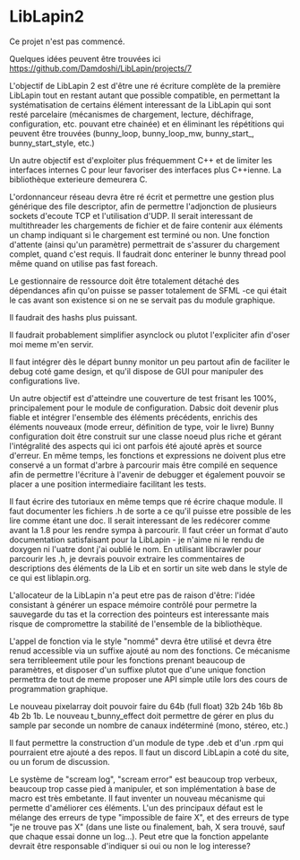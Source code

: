 # LibLapin2

Ce projet n'est pas commencé.

Quelques idées peuvent être trouvées ici https://github.com/Damdoshi/LibLapin/projects/7

L'objectif de LibLapin 2 est d'être une ré écriture complète de la première LibLapin tout en restant autant que possible compatible,
en permettant la systématisation de certains élément interessant de la LibLapin qui sont resté parcelaire (mécanismes de chargement, lecture, déchifrage, configuration, etc. pouvant etre chainée)
et en éliminant les répétitions qui peuvent être trouvées (bunny_loop, bunny_loop_mw, bunny_start_, bunny_start_style, etc.)

Un autre objectif est d'exploiter plus fréquemment C++ et de limiter les interfaces internes C pour leur favoriser des interfaces plus C++ienne.
La bibliothèque exterieure demeurera C.

L'ordonnanceur réseau devra être ré écrit et permettre une gestion plus générique des file descriptor, afin de permettre l'adjonction de plusieurs sockets d'ecoute
TCP et l'utilisation d'UDP. Il serait interessant de multithreader les chargements de fichier et de faire contenir aux éléments un champ indiquant si le chargement est terminé ou
non. Une fonction d'attente (ainsi qu'un paramètre) permettrait de s'assurer du chargement complet, quand c'est requis. Il faudrait donc enteriner le bunny thread pool même quand
on utilise pas fast foreach.

Le gestionnaire de ressource doit être totalement détaché des dépendances afin qu'on puisse se passer totalement de SFML -ce qui était le cas avant son existence si on ne
se servait pas du module graphique.

Il faudrait des hashs plus puissant.

Il faudrait probablement simplifier asynclock ou plutot l'expliciter afin d'oser moi meme m'en servir.

Il faut intégrer dès le départ bunny monitor un peu partout afin de faciliter le debug coté game design, et qu'il dispose de GUI pour manipuler des configurations live.

Un autre objectif est d'atteindre une couverture de test frisant les 100%, principalement pour le module de configuration.
Dabsic doit devenir plus fiable et intégrer l'ensemble des éléments précédents, enrichis des éléments nouveaux (mode erreur, définition de type, voir le livre)
Bunny configuration doit être construit sur une classe noeud plus riche et gérant l'intégralité des aspects qui ici ont parfois été ajouté après et source d'erreur.
En même temps, les fonctions et expressions ne doivent plus etre conservé a un format d'arbre à parcourir mais être compilé en sequence afin de permettre
l'écriture à l'avenir de debugger et également pouvoir se placer a une position intermediaire facilitant les tests.

Il faut écrire des tutoriaux en même temps que ré écrire chaque module.
Il faut documenter les fichiers .h de sorte a ce qu'il puisse etre possible de les lire comme étant une doc.
Il serait interessant de les redécorer comme avant la 1.8 pour les rendre sympa à parcourir.
Il faut créer un format d'auto documentation satisfaisant pour la LibLapin - je n'aime ni le rendu de doxygen ni l'uatre dont j'ai oublié le nom. En utilisant libcrawler pour
parcourir les .h, je devrais pouvoir extraire les commentaires de descriptions des éléments de la Lib et en sortir un site web dans le style de ce qui est liblapin.org.

L'allocateur de la LibLapin n'a peut etre pas de raison d'être: l'idée consistant à générer un espace mémoire contrôlé pour permetre la sauvegarde du tas et la correction des pointeurs est interessante mais risque de compromettre la stabilité de l'ensemble de la bibliothèque.

L'appel de fonction via le style "nommé" devra être utilisé et devra être renud accessible via un suffixe ajouté au nom des fonctions.
Ce mécanisme sera terribleement utile pour les fonctions prenant beaucoup de paramètres, et disposer d'un suffixe plutot que d'une unique fonction
permettra de tout de meme proposer une API simple utile lors des cours de programmation graphique.

Le nouveau pixelarray doit pouvoir faire du 64b (full float) 32b 24b 16b 8b 4b 2b 1b.
Le nouveau t_bunny_effect doit permettre de gérer en plus du sample par seconde un nombre de canaux indéterminé (mono, stéreo, etc.)

Il faut permettre la construction d'un module de type .deb et d'un .rpm qui pourraient etre ajouté a des repos.
Il faut un discord LibLapin a coté du site, ou un forum de discussion.

Le système de "scream log", "scream error" est beaucoup trop verbeux, beaucoup trop casse pied à manipuler, et son implémentation à base de macro est très embetante.
Il faut inventer un nouveau mécanisme qui permette d'améliorer ces éléments. L'un des principaux défaut est le mélange des erreurs de type "impossible de faire X",
et des erreurs de type "je ne trouve pas X" (dans une liste ou finalement, bah, X sera trouvé, sauf que chaque essai donne un log...). Peut etre que la fonction appelante
devrait être responsable d'indiquer si oui ou non le log interesse?

